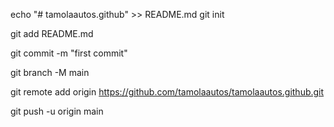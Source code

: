 echo  "# tamolaautos.github" >> README.md
git init

git add README.md

git commit -m "first commit"

git branch -M main

git remote add origin https://github.com/tamolaautos/tamolaautos.github.git

git push -u origin main
